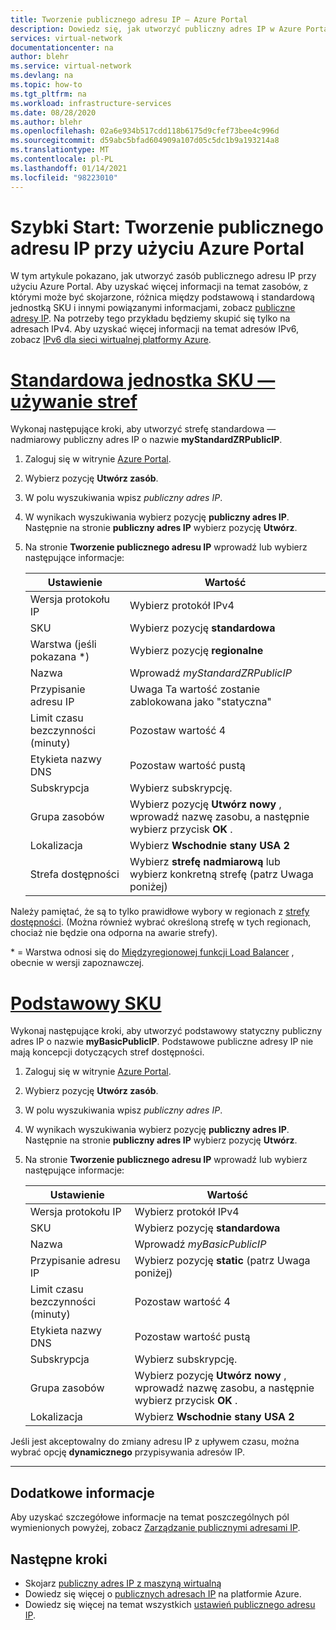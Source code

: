 ```yaml
---
title: Tworzenie publicznego adresu IP — Azure Portal
description: Dowiedz się, jak utworzyć publiczny adres IP w Azure Portal
services: virtual-network
documentationcenter: na
author: blehr
ms.service: virtual-network
ms.devlang: na
ms.topic: how-to
ms.tgt_pltfrm: na
ms.workload: infrastructure-services
ms.date: 08/28/2020
ms.author: blehr
ms.openlocfilehash: 02a6e934b517cdd118b6175d9cfef73bee4c996d
ms.sourcegitcommit: d59abc5bfad604909a107d05c5dc1b9a193214a8
ms.translationtype: MT
ms.contentlocale: pl-PL
ms.lasthandoff: 01/14/2021
ms.locfileid: "98223010"
---
```

# <a name="quickstart-create-a-public-ip-address-using-the-azure-portal"></a>Szybki Start: Tworzenie publicznego adresu IP przy użyciu Azure Portal

W tym artykule pokazano, jak utworzyć zasób publicznego adresu IP przy użyciu Azure Portal. Aby uzyskać więcej informacji na temat zasobów, z którymi może być skojarzone, różnica między podstawową i standardową jednostką SKU i innymi powiązanymi informacjami, zobacz [publiczne adresy IP](./public-ip-addresses.md).  Na potrzeby tego przykładu będziemy skupić się tylko na adresach IPv4. Aby uzyskać więcej informacji na temat adresów IPv6, zobacz [IPv6 dla sieci wirtualnej platformy Azure](./ipv6-overview.md).

# <a name="standard-sku---using-zones"></a>[**Standardowa jednostka SKU — używanie stref**](#tab/option-create-public-ip-standard-zones)

Wykonaj następujące kroki, aby utworzyć strefę standardowa — nadmiarowy publiczny adres IP o nazwie **myStandardZRPublicIP**.

1. Zaloguj się w witrynie [Azure Portal](https://portal.azure.com/).
2. Wybierz pozycję **Utwórz zasób**. 
3. W polu wyszukiwania wpisz *publiczny adres IP*.
4. W wynikach wyszukiwania wybierz pozycję **publiczny adres IP**. Następnie na stronie **publiczny adres IP** wybierz pozycję **Utwórz**.
5. Na stronie **Tworzenie publicznego adresu IP** wprowadź lub wybierz następujące informacje: 

    | Ustawienie                 | Wartość                       |
    | ---                     | ---                         |
    | Wersja protokołu IP              | Wybierz protokół IPv4                 |    
    | SKU                     | Wybierz pozycję **standardowa**         |
    | Warstwa (jeśli pokazana *)                  | Wybierz pozycję **regionalne**         |
    | Nazwa                    | Wprowadź *myStandardZRPublicIP*          |
    | Przypisanie adresu IP   | Uwaga Ta wartość zostanie zablokowana jako "statyczna"                                        |
    | Limit czasu bezczynności (minuty)  | Pozostaw wartość 4        |
    | Etykieta nazwy DNS          | Pozostaw wartość pustą    |
    | Subskrypcja            | Wybierz subskrypcję.   |
    | Grupa zasobów          | Wybierz pozycję **Utwórz nowy** , wprowadź nazwę zasobu, a następnie wybierz przycisk **OK** . |
    | Lokalizacja                | Wybierz **Wschodnie stany USA 2**      |
    | Strefa dostępności       | Wybierz **strefę nadmiarową** lub wybierz konkretną strefę (patrz Uwaga poniżej) |

Należy pamiętać, że są to tylko prawidłowe wybory w regionach z [strefy dostępności](../availability-zones/az-overview.md?toc=%2fazure%2fvirtual-network%2ftoc.json#availability-zones).  (Można również wybrać określoną strefę w tych regionach, chociaż nie będzie ona odporna na awarie strefy).

\* = Warstwa odnosi się do [Międzyregionowej funkcji Load Balancer](../load-balancer/cross-region-overview.md) , obecnie w wersji zapoznawczej.

# <a name="basic-sku"></a>[**Podstawowy SKU**](#tab/option-create-public-ip-basic)

Wykonaj następujące kroki, aby utworzyć podstawowy statyczny publiczny adres IP o nazwie **myBasicPublicIP**.  Podstawowe publiczne adresy IP nie mają koncepcji dotyczących stref dostępności.

1. Zaloguj się w witrynie [Azure Portal](https://portal.azure.com/).
2. Wybierz pozycję **Utwórz zasób**. 
3. W polu wyszukiwania wpisz *publiczny adres IP*.
4. W wynikach wyszukiwania wybierz pozycję **publiczny adres IP**. Następnie na stronie **publiczny adres IP** wybierz pozycję **Utwórz**.
5. Na stronie **Tworzenie publicznego adresu IP** wprowadź lub wybierz następujące informacje: 

    | Ustawienie                 | Wartość                       |
    | ---                     | ---                         |
    | Wersja protokołu IP              | Wybierz protokół IPv4                 |    
    | SKU                     | Wybierz pozycję **standardowa**         |
    | Nazwa                    | Wprowadź *myBasicPublicIP*          |
    | Przypisanie adresu IP   | Wybierz pozycję **static** (patrz Uwaga poniżej)                                     |
    | Limit czasu bezczynności (minuty)  | Pozostaw wartość 4        |
    | Etykieta nazwy DNS          | Pozostaw wartość pustą    |
    | Subskrypcja            | Wybierz subskrypcję.   |
    | Grupa zasobów          | Wybierz pozycję **Utwórz nowy** , wprowadź nazwę zasobu, a następnie wybierz przycisk **OK** . |
    | Lokalizacja                | Wybierz **Wschodnie stany USA 2**      |

Jeśli jest akceptowalny do zmiany adresu IP z upływem czasu, można wybrać opcję **dynamicznego** przypisywania adresów IP.

---

## <a name="additional-information"></a>Dodatkowe informacje 

Aby uzyskać szczegółowe informacje na temat poszczególnych pól wymienionych powyżej, zobacz [Zarządzanie publicznymi adresami IP](./virtual-network-public-ip-address.md#create-a-public-ip-address).

## <a name="next-steps"></a>Następne kroki
- Skojarz [publiczny adres IP z maszyną wirtualną](./associate-public-ip-address-vm.md#azure-portal)
- Dowiedz się więcej o [publicznych adresach IP](./public-ip-addresses.md#public-ip-addresses) na platformie Azure.
- Dowiedz się więcej na temat wszystkich [ustawień publicznego adresu IP](virtual-network-public-ip-address.md#create-a-public-ip-address).